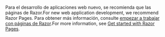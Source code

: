 <span data-ttu-id="2142e-101">Para el desarrollo de aplicaciones web nuevo, se recomienda que las páginas de Razor.</span><span class="sxs-lookup"><span data-stu-id="2142e-101">For new web application development, we recommend Razor Pages.</span></span> <span data-ttu-id="2142e-102">Para obtener más información, consulte [empezar a trabajar con páginas de Razor](/aspnet/core/tutorials/razor-pages/razor-pages-start).</span><span class="sxs-lookup"><span data-stu-id="2142e-102">For more information, see [Get started with Razor Pages](/aspnet/core/tutorials/razor-pages/razor-pages-start).</span></span>